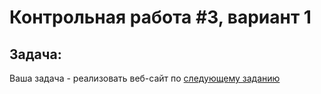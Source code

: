 # Контрольная работа #3, вариант 1
## Задача:
 
Ваша задача - реализовать веб-сайт по [следующему заданию](https://docs.google.com/document/d/1WFoa6DLuBaTg9NjEda6GMi1Ej1W_Zg97wm_DOidqoGg)